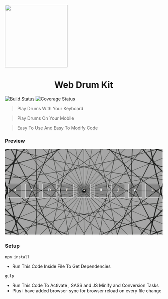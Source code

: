

<img style="text-align:center" align="center" src="https://www.pinclipart.com/picdir/big/319-3198317_drum-comments-drum-logo-png-clipart.png" height="200" width="200">



<h1 style="text-align:center;">Web Drum Kit</h1>

 [![Build Status](http://img.shields.io/travis/badges/badgerbadgerbadger.svg?style=flat-square)](https://travis-ci.org/badges/badgerbadgerbadger) ![Coverage Status](http://img.shields.io/coveralls/badges/badgerbadgerbadger.svg?style=flat-square)



> Play Drums With Your Keyboard

>  Play Drums On Your Mobile

>  Easy To Use And Easy To Modify Code






<h3>Preview</h3>



![](preview.gif)



<h3>Setup</h3>

```
npm install
```

* Run This Code Inside File To Get Dependencies 

```
gulp
```

- Run This Code To Activate , SASS and JS Minify and Conversion Tasks
- Plus i have added browser-sync for browser reload on every file change 



